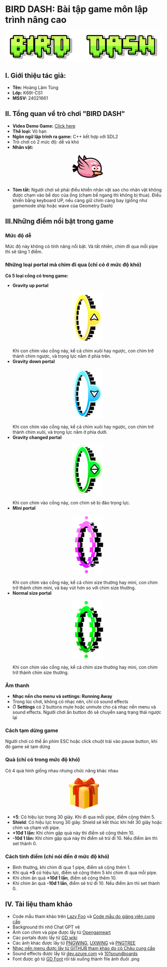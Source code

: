 <h1> BIRD DASH: Bài tập game môn lập trình nâng cao</h1>
<p align="center"><img src="https://github.com/hoanglamtung261106/btapgame/blob/main/image/font/bird_dash.png">

<h2> I. Giới thiệu tác giả:</h2>
<ul>
<li><b>Tên:</b> Hoàng Lâm Tùng</li>
<li><b>Lớp:</b> K69I-CS1</li>
<li><b>MSSV:</b> 24021661</li>
</ul>

<h2>
 II. Tổng quan về trò chơi "BIRD DASH"
</h2>
<ul>
 <li><b>Video Demo Game:</b> <a href="https://www.youtube.com/watch?v=SjYX6dI5WYo">Click here</a>
 <li><b>Thể loại:</b> Vô hạn</li>
 <li><b>Ngôn ngữ lập trình ra game:</b> C++ kết hợp với SDL2</li>
 <li>Trò chơi có 2 mức độ: dễ và khó</li>
 <li><b>Nhân vật:</b> <p align="center"><img src="https://github.com/hoanglamtung261106/btapgame/blob/main/image/frame/frame-1.png" width=100></p>
 <li><b>Tóm tắt:</b> Người chơi sẽ phải điều khiển nhân vật sao cho nhân vật không được chạm vào bề dọc của ống (chạm bề ngang thì không bị thua). Điều khiển bằng keyboard UP, nếu càng giữ chim càng bay (giống như gamemode ship hoặc wave của Geometry Dash)</li>
</ul>

<h2> III.Những điểm nổi bật trong game</h2>
<h3>Mức độ dễ</h3>
Mức độ này không có tính năng nổi bật. Và tất nhiên, chim đi qua mỗi pipe thì sẽ tăng 1 điểm.
<h3>Những loại portal mà chim đi qua (chỉ có ở mức độ khó)</h3>
<b>Có 5 loại cổng có trong game:</b>
<ul>
<li> <b>Gravity up portal</b><p align="center"><img src="https://github.com/hoanglamtung261106/btapgame/blob/main/image/portal/up_portal.png" width=100> </p>
Khi con chim vào cổng này, kể cả chim xuôi hay ngược, con chim trở thành chim ngược, và trọng lực nằm ở phía trên.</li>
<li> <b>Gravity down portal</b><p align="center"><img src="https://github.com/hoanglamtung261106/btapgame/blob/main/image/portal/down_portal.png" width=100> </p>
Khi con chim vào cổng này, kể cả chim xuôi hay ngược, con chim trở thành chim xuôi, và trọng lực nằm ở phía dưới.</li>
<li> <b>Gravity changed portal</b><p align="center"><img src="https://github.com/hoanglamtung261106/btapgame/blob/main/image/portal/down_or_up_portal.png" width=100> </p>
Khi con chim vào cổng này, con chim sẽ bị đảo trọng lực.</li>
<li> <b>Mini portal</b><p align="center"><img src="https://github.com/hoanglamtung261106/btapgame/blob/main/image/portal/mini_portal.png" width=100> </p>
Khi con chim vào cổng này, kể cả chim size thường hay mini, con chim trở thành chim mini, và bay vút hơn so với chim size thường.</li>
<li> <b>Normal size portal</b><p align="center"><img src="https://github.com/hoanglamtung261106/btapgame/blob/main/image/portal/big_portal.png" width=100> </p>
Khi con chim vào cổng này, kể cả chim size thường hay mini, con chim trở thành chim size thường.</li>
</ul>

<h3>Âm thanh</h3>
<ul>
 <li> <b> Nhạc nền cho menu và settings: </b> <b>Running Away</b>
 <li> Trong lúc chơi, không có nhạc nên, chỉ có sound effects</li>
 <li> Ở <b>Settings</b> có 2 buttons mute hoặc unmute cho cả nhạc nền menu và sound effects. Người chơi ấn button đó sẽ chuyển sang trạng thái ngược lại</li>
</ul>

<h3>Cách tạm dừng game</h3>
Người chơi có thể ấn phím ESC hoặc click chuột trái vào pause button, khi đó game sẽ tạm dừng

<h3>Quà (chỉ có trong mức độ khó)</h3>
Có 4 quà hình giống nhau nhưng chức năng khác nhau<p align="center"><img src="https://github.com/hoanglamtung261106/btapgame/blob/main/image/gift.png"></p>
<ul>
 <li> <b>+5</b>: Có hiệu lực trong 30 giây. Khi đi qua mỗi pipe, điểm cộng thêm 5.</li>
 <li> <b>Shield</b>: Có hiệu lực trong 30 giây. Shield sẽ kết thúc khi hết 30 giây hoặc chim va chạm với pipe.</li>
 <li> <b>+10đ 1 lần:</b> Khi chim gặp quà này thì điểm sẽ cộng thêm 10.
 <li> <b>-10đ 1 lần:</b> Khi chim gặp quà này thì điểm sẽ trừ đi 10. Nếu điểm âm thì set thành 0.
</ul>

<h3>Cách tính điểm (chỉ nói đến ở mức độ khó)</h3>
<ul>
 <li>Bình thường, khi chim đi qua 1 pipe, điểm sẽ cộng thêm 1.</li>
 <li>Khi quà <b>+5</b> có hiệu lực, điểm sẽ cộng thêm 5 khi chim đi qua mỗi pipe.</li>
 <li>Khi chim ăn quà <b>+10đ 1 lần</b>, điểm sẽ cộng thêm 10.</li>
 <li>Khi chim ăn quà <b>-10đ 1 lần</b>, điểm sẽ trừ đi 10. Nếu điểm âm thì set thành 0.</li>
</ul>

<h2>IV. Tài liệu tham khảo</h2>
<ul>
 <li> Code mẫu tham khảo trên <a href="https://lazyfoo.net/tutorials/SDL/index.php"> Lazy Foo</a> và <a href="https://github.com/chauttm/advprogram/tree/master"> Code mẫu do giảng viên cung cấp</a></li>
 <li> Background thì nhờ Chat GPT vẽ</li>
 <li> Ảnh con chim và pipe được lấy từ <a href="https://opengameart.org/">Opengameart</a></li>
 <li> Các portals được lấy từ <a href="https://geometry-dash.fandom.com/wiki/Portals">GD wiki</a></li>
 <li> Các ảnh khác được lấy từ <a href="https://www.pngwing.com/en/free-png-zmfgs/download">PNGWING</a>, <a href="https://uxwing.com/pause-button-red-icon/">UXWING</a> và <a href="https://vi.pngtree.com/">PNGTREE
 <li> Nhạc nền menu được lấy từ <a href="https://github.com/chauttm/gameProject/blob/main/09_sound_and_music/assets/RunningAway.mp3">GITHUB tham khảo do cô Châu cung cấp</a>
 <li> Sound effects được lấy từ <a href="https://dev.azure.com/">dev.azure.com</a> và <a href="https://www.101soundboards.com">101soundboards</a>
 <li> Font được gõ từ <a href="https://gdcolon.com/gdfont"> GD Font</a> rồi tải xuống thành file ảnh đuôi .png</li>
</ul></h2>

